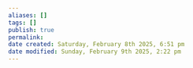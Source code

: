 ```yaml
---
aliases: []
tags: []
publish: true
permalink:
date created: Saturday, February 8th 2025, 6:51 pm
date modified: Sunday, February 9th 2025, 2:22 pm
---
```

